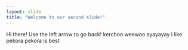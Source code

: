 ```yaml
---
layout: slide
title: "Welcome to our second slide!"
---
```

Hi there!
Use the left arrow to go back!
kerchoo
weewoo
ayayayay
i like pekora
pekora is best